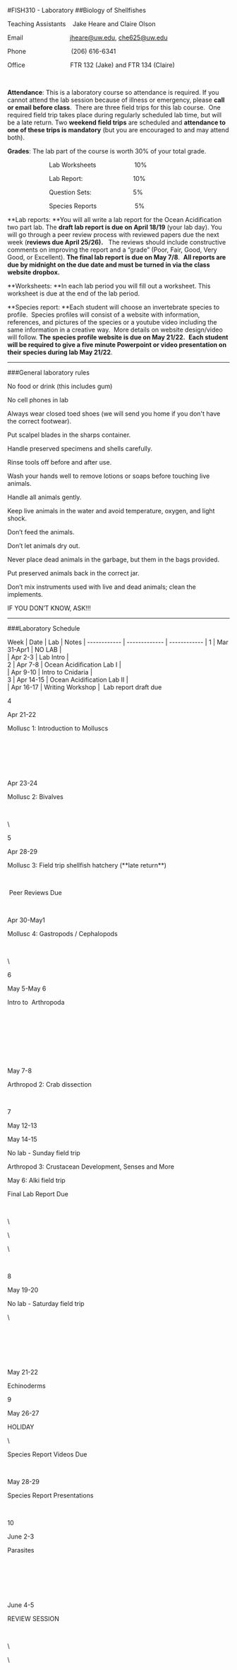 #FISH310 - Laboratory
##Biology of Shellfishes




Teaching Assistants    Jake Heare and Claire Olson

Email                           jheare@uw.edu, che625@uw.edu

Phone                          (206) 616-6341

Office                          FTR 132 (Jake) and FTR 134 (Claire)

 

**Attendance**: This is a laboratory course so attendance is required.
If you cannot attend the lab session because of illness or emergency,
please **call or email before class**.  There are three field trips for
this lab course.  One required field trip takes place during regularly
scheduled lab time, but will be a late return. Two **weekend field
trips** are scheduled and **attendance to one of these trips is
mandatory** (but you are encouraged to and may attend both).

**Grades**: The lab part of the course is worth 30% of your total grade.

                        Lab Worksheets                      10%

                        Lab Report:                             10%

                        Question Sets:                        5%

                        Species Reports                      5%

**Lab reports: **You will all write a lab report for the Ocean
Acidification two part lab. The **draft lab report is due on April
18/19** (your lab day). You will go through a peer review process with
reviewed papers due the next week (**reviews due April 25/26).**   The
reviews should include constructive comments on improving the report and
a “grade” (Poor, Fair, Good, Very Good, or Excellent). **The final lab
report is due on May 7/8**.  **All reports are due by midnight on the
due date and must be turned in via the class website dropbox.**

**Worksheets: **In each lab period you will fill out a worksheet. This
worksheet is due at the end of the lab period.

**Species report: **Each student will choose an invertebrate species to
profile.  Species profiles will consist of a website with information,
references, and pictures of the species or a youtube video including the
same information in a creative way.  More details on website
design/video will follow. **The species profile website is due on May
21/22.**  **Each student will be required to give a five minute
Powerpoint or video presentation on their species during lab May
21/22**.  

---

###General laboratory rules

No food or drink (this includes gum)

No cell phones in lab

Always wear closed toed shoes (we will send you home if you don't have
the correct footwear).

Put scalpel blades in the sharps container.

Handle preserved specimens and shells carefully.

Rinse tools off before and after use.

Wash your hands well to remove lotions or soaps before touching live
animals.

Handle all animals gently.

Keep live animals in the water and avoid temperature, oxygen, and light
shock.

Don’t feed the animals.

Don’t let animals dry out.

Never place dead animals in the garbage, but them in the bags provided.

Put preserved animals back in the correct jar.

Don’t mix instruments used with live and dead animals; clean the
implements.

IF YOU DON’T KNOW, ASK!!!

---


###Laboratory Schedule



Week | Date | Lab  | Notes | 
------------ | ------------- | ------------  |
1 | Mar 31-Apr1 | NO LAB  |  
  | Apr 2-3  | Lab Intro  |  
2 | Apr 7-8 | Ocean Acidification Lab I  |  
  | Apr 9-10  | Intro to Cnidaria  |  
3 | Apr 14-15 | Ocean Acidification Lab II  |  
  | Apr 16-17 | Writing Workshop  |   Lab report draft due



4

Apr 21-22

Mollusc 1: Introduction to Molluscs

 

 

 

Apr 23-24

Mollusc 2: Bivalves

 

\

5

Apr 28-29

Mollusc 3: Field trip shellfish hatchery (\*\*late return\*\*)

 

 Peer Reviews Due

 

Apr 30-May1

Mollusc 4: Gastropods / Cephalopods

 

\

6

May 5-May 6

Intro to  Arthropoda

 

 

 

 

May 7-8

Arthropod 2: Crab dissection

 

7

May 12-13

May 14-15

No lab - Sunday field trip

Arthropod 3: Crustacean Development, Senses and More

May 6: Alki field trip

Final Lab Report Due

 

\

\

\

 

8

May 19-20

No lab - Saturday field trip

\

 

 

 

May 21-22

Echinoderms

9

May 26-27

HOLIDAY

\

Species Report Videos Due

 

May 28-29

Species Report Presentations

 

10

June 2-3

Parasites

 

 

 

June 4-5

REVIEW SESSION

 

\

\

